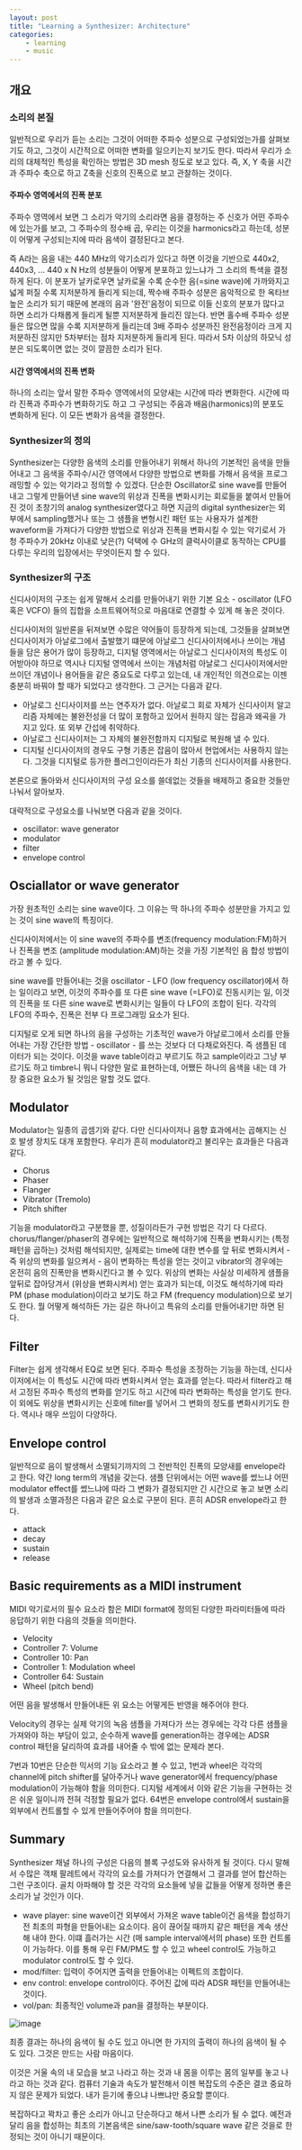 ```yaml
---
layout: post
title: "Learning a Synthesizer: Architecture"
categories: 
    - learning
    - music
---
```


## 개요

### 소리의 본질

일반적으로 우리가 듣는 소리는 그것이 어떠한 주파수 성분으로 구성되었는가를 살펴보기도 하고, 그것이 시간적으로 어떠한 변화를 일으키는지 보기도 한다. 따라서 우리가 소리의 대체적인 특성을 확인하는 방법은 3D mesh 정도로 보고 있다. 즉, X, Y 축을 시간과 주파수 축으로 하고 Z축을 신호의 진폭으로 보고 관찰하는 것이다. 

#### 주파수 영역에서의 진폭 분포

주파수 영역에서 보면 그 소리가 악기의 소리라면 음을 결정하는 주 신호가 어떤 주파수에 있는가를 보고, 그 주파수의 정수배 곱, 우리는 이것을 harmonics라고 하는데, 성분이 어떻게 구성되는지에 따라 음색이 결정된다고 본다. 

즉 A라는 음을 내는 440 MHz의 악기소리가 있다고 하면 이것을 기반으로 440x2, 440x3, ... 440 x N Hz의 성분들이 어떻게 분포하고 있느냐가 그 소리의 특색을 결정하게 된다. 이 분포가 날카로우면 날카로울 수록 순수한 음(=sine wave)에 가까와지고 넓게 퍼질 수록 지저분하게 들리게 되는데, 짝수배 주파수 성분은 음악적으로 한 옥타브 높은 소리가 되기 때문에 본래의 음과 '완전'음정이 되므로 이들 신호의 분포가 많다고 하면 소리가 다채롭게 들리게 될뿐 지저분하게 들리진 않는다. 반면 홀수배 주파수 성분들은 많으면 많을 수록 지저분하게 들리는데 3배 주파수 성분까진 완전음정이라 크게 지저분하진 않지만 5차부터는 점차 지저분하게 들리게 된다. 따라서 5차 이상의 하모닉 성분은 되도록이면 없는 것이 깔끔한 소리가 된다.

#### 시간 영역에서의 진폭 변화

하나의 소리는 앞서 말한 주파수 영역에서의 모양새는 시간에 따라 변화한다. 시간에 따라 진폭과 주파수가 변화하기도 하고 그 구성되는 주음과 배음(harmonics)의 분포도 변화하게 된다. 이 모든 변화가 음색을 결정한다.

### Synthesizer의 정의

Synthesizer는 다양한 음색의 소리를 만들어내기 위해서 하나의 기본적인 음색을 만들어내고 그 음색을 주파수/시간 영역에서 다양한 방법으로 변화를 가해서 음색을 프로그래밍할 수 있는 악기라고 정의할 수 있겠다. 단순한 Oscillator로 sine wave를 만들어내고 그렇게 만들어낸 sine wave의 위상과 진폭을 변화시키는 회로들을 붙여서 만들어진 것이 초창기의 analog synthesizer였다고 하면 지금의 digital synthesizer는 외부에서 sampling했거나 또는 그 샘플을 변형시킨 패턴 또는 사용자가 설계한 waveform을 가져다가 다양한 방법으로 위상과 진폭을 변화시킬 수 있는 악기로서 가청 주파수가 20kHz 이내로 낮은(?) 덕택에 수 GHz의 클럭사이클로 동작하는 CPU를 다루는 우리의 입장에서는 무엇이든지 할 수 있다. 

### Synthesizer의 구조

신디사이저의 구조는 쉽게 말해서 소리를 만들어내기 위한 기본 요소 - oscillator (LFO 혹은 VCFO) 들의 집합을 소프트웨어적으로 마음대로 연결할 수 있게 해 놓은 것이다.

신디사이저의 일반론을 뒤져보면 수많은 약어들이 등장하게 되는데, 그것들을 살펴보면 신디사이저가 아날로그에서 출발했기 떄문에 아날로그 신디사이저에서나 쓰이는 개념들을 담은 용어가 많이 등장하고, 디지털 영역에서는 아날로그 신디사이저의 특성도 이어받아야 하므로 역시나 디지털 영역에서 쓰이는 개념처럼 아날로그 신디사이저에서만 쓰이던 개념이나 용어들을 같은 중요도로 다루고 있는데, 내 개인적인 의견으로는 이젠 충분히 바꿔야 할 때가 되었다고 생각한다. 그 근거는 다음과 같다.
- 아날로그 신디사이저를 쓰는 연주자가 없다. 아날로그 회로 자체가 신디사이저 알고리즘 자체에는 불완전성을 더 많이 포함하고 있어서 원하지 않는 잡음과 왜곡을 가지고 있다. 또 외부 간섭에 취약하다. 
- 아날로그 신디사이저는 그 자체의 불완전함까지 디지털로 복원해 낼 수 있다. 
- 디지털 신디사이저의 경우도 구형 기종은 잡음이 많아서 현업에서는 사용하지 않는다. 그것을 디지털로 등가한 플러그인이라든가 최신 기종의 신디사이저를 사용한다. 

본론으로 돌아와서 신디사이저의 구성 요소를 쓸데없는 것들을 배제하고 중요한 것들만 나눠서 알아보자.

대략적으로 구성요소를 나눠보면 다음과 같을 것이다.
- oscillator: wave generator
- modulator
- filter
- envelope control

## Osciallator or wave generator

가장 원초적인 소리는 sine wave이다. 그 이유는 딱 하나의 주파수 성분만을 가지고 있는 것이 sine wave의 특징이다. 

신디사이저에서는 이 sine wave의 주파수를 변조(frequency modulation:FM)하거나 진폭을 변조 (amplitude modulation:AM)하는 것을 가징 기본적인 음 합성 방법이라고 볼 수 있다.

sine wave를 만들어내는 것을 oscillator - LFO (low frequency oscillator)에서 하는 일이라고 보면, 이것의 주파수를 또 다른 sine wave (=LFO)로 진동시키는 일, 이것의 진폭을 또 다른 sine wave로 변화시키는 일들이 다 LFO의 조합이 된다. 각각의 LFO의 주파수, 진폭은 전부 다 프로그래밍 요소가 된다.

디지털로 오게 되면 하나의 음을 구성하는 기초적인 wave가 아날로그에서 소리를 만들어내는 가장 간단한 방법 - oscillator - 를 쓰는 것보다 더 다채로와진다. 즉 샘플된 데이터가 되는 것이다. 이것을 wave table이라고 부르기도 하고 sample이라고 그냥 부르기도 하고 timbre니 뭐니 다양한 말로 표현하는데, 어쨌든 하나의 음색을 내는 데 가장 중요한 요소가 될 것임은 말할 것도 없다.

## Modulator

Modulator는 일종의 곱셈기와 같다. 다만 신디사이저나 음향 효과에서는 곱해지는 신호 발생 장치도 대개 포함한다. 우리가 흔히 modulator라고 불리우는 효과들은 다음과 같다.
- Chorus
- Phaser
- Flanger
- Vibrator (Tremolo)
- Pitch shifter

기능을 modulator라고 구분했을 뿐, 성질이라든가 구현 방법은 각기 다 다르다. chorus/flanger/phaser의 경우에는 일반적으로 해석하기에 진폭을 변화시키는 (특정 패턴을 곱하는) 것처럼 해석되지만, 실제로는 time에 대한 변수를 앞 뒤로 변화시켜서 - 즉 위상의 변화를 일으켜서 - 음이 변화하는 특성을 얻는 것이고 vibrator의 경우에는 온전히 음의 진폭만을 변화시킨다고 볼 수 있다. 위상의 변화는 사실상 미세하게 샘플을 앞뒤로 잡아당겨서 (위상을 변화시켜서) 얻는 효과가 되는데, 이것도 해석하기에 따라 PM (phase modulation)이라고 보기도 하고 FM (frequency modulation)으로 보기도 한다. 뭘 어떻게 해석하든 가는 길은 하나이고 특유의 소리를 만들어내기만 하면 된다.

## Filter

Filter는 쉽게 생각해서 EQ로 보면 된다. 주파수 특성을 조정하는 기능을 하는데, 신디사이저에서는 이 특성도 시간에 따라 변화시켜서 얻는 효과를 얻는다. 따라서 filter라고 해서 고정된 주파수 특성의 변화를 얻기도 하고 시간에 따라 변화하는 특성을 얻기도 한다. 이 외에도 위상을 변화시키는 신호에 filter를 넣어서 그 변화의 정도를 변화시키기도 한다. 역시나 매우 쓰임이 다양하다. 

## Envelope control

일반적으로 음이 발생해서 소멸되기까지의 그 전반적인 진폭의 모양새를 envelope라고 한다. 약간 long term의 개념을 갖는다. 샘플 단위에서는 어떤 wave를 썼느냐 어떤 modulator effect를 썼느냐에 따라 그 변화가 결정되지만 긴 시간으로 놓고 보면 소리의 발생과 소멸과정은 다음과 같은 요소로 구분이 된다. 흔히 ADSR envelope라고 한다.
- attack
- decay
- sustain
- release

## Basic requirements as a MIDI instrument

MIDI 악기로서의 필수 요소라 함은 MIDI format에 정의된 다양한 파라미터들에 따라 응답하기 위한 다음의 것들을 의미한다.
- Velocity
- Controller 7: Volume
- Controller 10: Pan
- Controller 1: Modulation wheel
- Controller 64: Sustain
- Wheel (pitch bend)

어떤 음을 발생해서 만들어내든 위 요소는 어떻게든 반영을 해주어야 한다. 

Velocity의 경우는 실제 악기의 녹음 샘플을 가져다가 쓰는 경우에는 각각 다른 샘플을 가져와야 하는 부담이 있고, 순수하게 wave를 generation하는 경우에는 ADSR control 패턴을 달리하여 효과를 내어줄 수 밖에 없는 문제라 본다. 

7번과 10번은 단순한 믹서의 기능 요소라고 볼 수 있고, 1번과 wheel은 각각의 channel에 pitch shifter를 달아주거나 wave generator에서 frequency/phase modulation이 가능해야 함을 의미한다. 디지털 세계에서 이와 같은 기능을 구현하는 것은 쉬운 일이니까 전혀 걱정할 필요가 없다. 64번은 envelope control에서 sustain을 외부에서 컨트롤할 수 있게 만들어주어야 함을 의미한다.

## Summary

Synthesizer 채널 하나의 구성은 다음의 블록 구성도와 유사하게 될 것이다. 다시 말해서 수많은 객채 팔레트에서 각각의 요소를 가져다가 연결해서 그 결과를 얻어 합산하는 그런 구조이다. 골치 아파해야 할 것은 각각의 요소들에 넣을 값들을 어떻게 정하면 좋은 소리가 날 것인가 이다. 
- wave player: sine wave이건 외부에서 가져온 wave table이건 음색을 합성하기 전 최초의 파형을 만들어내는 요소이다. 음이 끊어질 때까지 같은 패턴을 계속 생산해 내야 한다. 이떄 흘러가는 시간 (매 sample interval에서의 phase) 또한 컨트롤이 가능하다. 이를 통해 우린 FM/PM도 할 수 있고 wheel control도 가능하고 modulator control도 할 수 있다. 
- mod/filter: 입력이 주어지면 출력을 만들어내는 이펙트의 조합이다. 
- env control: envelope control이다. 주어진 값에 따라 ADSR 패턴을 만들어내는 것이다. 
- vol/pan: 최종적인 volume과 pan을 결정하는 부분이다.

![image](/assets/images/synthesizer/arch1.png)

최종 결과는 하나의 음색이 될 수도 있고 아니면 한 가지의 출력이 하나의 음색이 될 수도 있다. 그것은 만드는 사람 마음이다. 

이것은 거울 속의 내 모습을 보고 나라고 하는 것과 내 몸을 이루는 몸의 일부를 놓고 나라고 하는 것과 같다. 컴퓨터 기술과 속도가 발전해서 이젠 복잡도의 수준은 결코 중요하지 않은 문제가 되었다. 내가 듣기에 좋으냐 나쁘냐만 중요할 뿐이다. 

복잡하다고 꽉차고 좋은 소리가 아니고 단순하다고 해서 나쁜 소리가 될 수 없다. 예전과 달리 음을 합성하는 최초의 기본음색은 sine/saw-tooth/square wave 같은 것을로 한정되는 것이 아니기 때문이다.